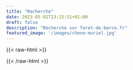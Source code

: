 ```yaml
---
title: "Recherche"
date: 2023-05-01T13:15:51+01:00
draft: false
description: "Recherche sur foret-de-berce.fr"
featured_image: '/images/chene-muriel.jpg'
---
```


{{< raw-html >}}
<script async src="https://cse.google.com/cse.js?cx=82b702af198ff4cca"></script>
<div class="gcse-search"></div>
{{< /raw-html >}}